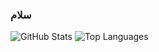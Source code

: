 ### سلام
![GitHub Stats](https://github-readme-stats.vercel.app/api?username=kokabi1365&show_icons=true&&line_height=40)
![Top Languages](https://github-readme-stats.vercel.app/api/top-langs/?username=kokabi1365&show_icons=true)

